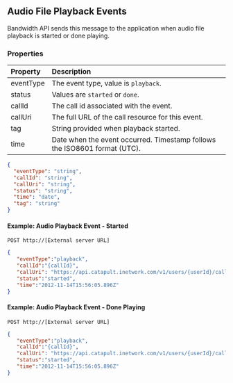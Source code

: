 ## Audio File Playback Events

Bandwidth API sends this message to the application when audio file playback is started or done playing.

### Properties
| Property  | Description                                                               |
|:----------|:--------------------------------------------------------------------------|
| eventType | The event type, value is `playback`.                                      |
| status    | Values are `started` or `done`.                                           |
| callId    | The call id associated with the event.                                    |
| callUri   | The full URL of the call resource for this event.                         |
| tag       | String provided when playback started.                                    |
| time      | Date when the event occurred. Timestamp follows the ISO8601 format (UTC). |

```json
{
  "eventType": "string",
  "callId": "string",
  "callUri": "string",
  "status": "string",
  "time": "date",
  "tag": "string"
}
```

#### Example: Audio Playback Event - Started

```
POST http://[External server URL]
```

```json
{
   "eventType":"playback",
   "callId":"{callId}",
   "callUri": "https://api.catapult.inetwork.com/v1/users/{userId}/calls/{callId}",
   "status":"started",
   "time":"2012-11-14T15:56:05.896Z"
}
```

#### Example: Audio Playback Event - Done Playing

```
POST http://[External server URL]
```

```json
{
   "eventType":"playback",
   "callId":"{callId}",
   "callUri": "https://api.catapult.inetwork.com/v1/users/{userId}/calls/{callId}",
   "status":"started",
   "time":"2012-11-14T15:56:05.896Z"
}
```
